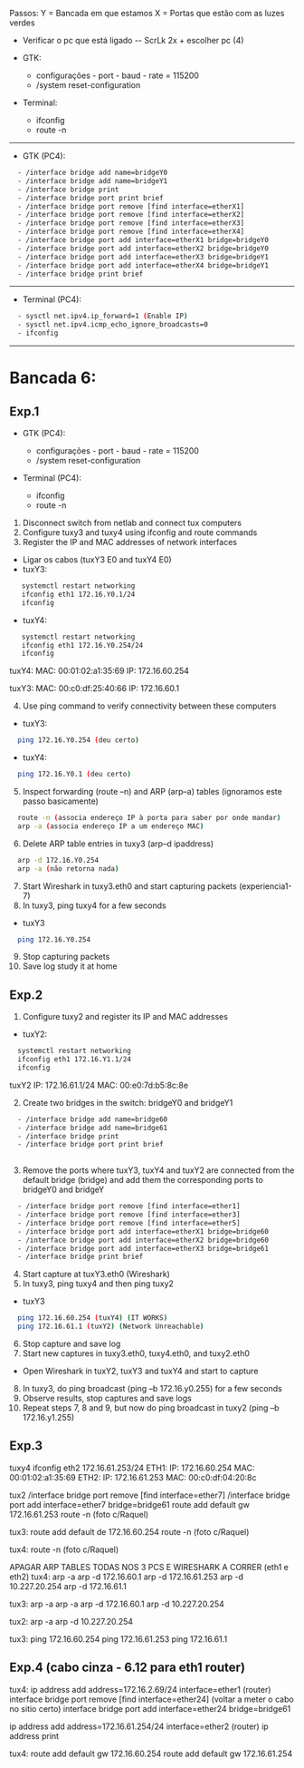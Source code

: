 Passos:
Y = Bancada em que estamos
X = Portas que estão com as luzes verdes

- Verificar o pc que está ligado -- ScrLk 2x + escolher pc (4)
- GTK:
  - configurações - port - baud - rate = 115200
  - /system reset-configuration

- Terminal:
  - ifconfig
  - route -n

---

- GTK (PC4):
``` bash
  - /interface bridge add name=bridgeY0
  - /interface bridge add name=bridgeY1
  - /interface bridge print
  - /interface bridge port print brief
  - /interface bridge port remove [find interface=etherX1]
  - /interface bridge port remove [find interface=etherX2]
  - /interface bridge port remove [find interface=etherX3]
  - /interface bridge port remove [find interface=etherX4]
  - /interface bridge port add interface=etherX1 bridge=bridgeY0
  - /interface bridge port add interface=etherX2 bridge=bridgeY0
  - /interface bridge port add interface=etherX3 bridge=bridgeY1
  - /interface bridge port add interface=etherX4 bridge=bridgeY1
  - /interface bridge print brief
```

---

- Terminal (PC4):
```bash
  - sysctl net.ipv4.ip_forward=1 (Enable IP)
  - sysctl net.ipv4.icmp_echo_ignore_broadcasts=0
  - ifconfig
```
---

# Bancada 6:
## Exp.1
- GTK (PC4):
  - configurações - port - baud - rate = 115200
  - /system reset-configuration

- Terminal (PC4):
  - ifconfig
  - route -n

1. Disconnect switch from netlab and connect tux computers
2. Configure tuxy3 and tuxy4 using ifconfig and route commands
3. Register the IP and MAC addresses of network interfaces
- Ligar os cabos (tuxY3 E0 and tuxY4 E0)
- tuxY3:
```bash
   systemctl restart networking
   ifconfig eth1 172.16.Y0.1/24
   ifconfig
```
- tuxY4:
```bash
   systemctl restart networking
   ifconfig eth1 172.16.Y0.254/24
   ifconfig
```
tuxY4:
MAC: 00:01:02:a1:35:69
IP: 172.16.60.254

tuxY3:
MAC: 00:c0:df:25:40:66
IP: 172.16.60.1

4. Use ping command to verify connectivity between these computers
- tuxY3:
```bash
  ping 172.16.Y0.254 (deu certo)
```
- tuxY4:
```bash
  ping 172.16.Y0.1 (deu certo)
```

5. Inspect forwarding (route –n) and ARP (arp–a) tables (ignoramos este passo basicamente)
```bash
  route -n (associa endereço IP à porta para saber por onde mandar)
  arp -a (associa endereço IP a um endereço MAC)
```
6. Delete ARP table entries in tuxy3 (arp–d ipaddress)
```bash
  arp -d 172.16.Y0.254
  arp -a (não retorna nada)
```

7. Start Wireshark in tuxy3.eth0 and start capturing packets (experiencia1-7)
8. In tuxy3, ping tuxy4 for a few seconds
- tuxY3
```bash
  ping 172.16.Y0.254
```
9. Stop capturing packets
10. Save log study it at home


## Exp.2
1. Configure tuxy2 and register its IP and MAC addresses
- tuxY2:
```bash
  systemctl restart networking
  ifconfig eth1 172.16.Y1.1/24
  ifconfig
```
tuxY2 
IP: 172.16.61.1/24
MAC: 00:e0:7d:b5:8c:8e

2. Create two bridges in the switch: bridgeY0 and bridgeY1
``` bash
  - /interface bridge add name=bridge60
  - /interface bridge add name=bridge61
  - /interface bridge print
  - /interface bridge port print brief
  
```

3. Remove the ports where tuxY3, tuxY4 and tuxY2 are connected from the default bridge (bridge) and add them the corresponding ports to bridgeY0 and bridgeY
```bash
  - /interface bridge port remove [find interface=ether1]
  - /interface bridge port remove [find interface=ether3]
  - /interface bridge port remove [find interface=ether5]
  - /interface bridge port add interface=etherX1 bridge=bridge60
  - /interface bridge port add interface=etherX2 bridge=bridge60
  - /interface bridge port add interface=etherX3 bridge=bridge61
  - /interface bridge print brief
```

4. Start capture at tuxY3.eth0 (Wireshark)
5. In tuxy3, ping tuxy4 and then ping tuxy2
- tuxY3
```bash
  ping 172.16.60.254 (tuxY4) (IT WORKS)
  ping 172.16.61.1 (tuxY2) (Network Unreachable)
```

6. Stop capture and save log
7. Start new captures in tuxy3.eth0, tuxy4.eth0, and tuxy2.eth0
- Open Wireshark in tuxY2, tuxY3 and tuxY4 and start to capture

8. In tuxy3, do ping broadcast (ping –b 172.16.y0.255) for a few seconds
9. Observe results, stop captures and save logs
10. Repeat steps 7, 8 and 9, but now do ping broadcast in tuxy2 (ping –b 172.16.y1.255)


## Exp.3
tuxy4
ifconfig eth2 172.16.61.253/24
ETH1:
IP: 172.16.60.254
MAC: 00:01:02:a1:35:69
ETH2:
IP: 172.16.61.253
MAC: 00:c0:df:04:20:8c

tux2
/interface bridge port remove [find interface=ether7]
/interface bridge port add interface=ether7 bridge=bridge61
route add default gw 172.16.61.253
route -n (foto c/Raquel)

tux3:
route add default de 172.16.60.254
route -n (foto c/Raquel)

tux4:
route -n (foto c/Raquel)

APAGAR ARP TABLES TODAS NOS 3 PCS E WIRESHARK A CORRER (eth1 e eth2)
tux4:
arp -a
arp -d 172.16.60.1
arp -d 172.16.61.253
arp -d 10.227.20.254
arp -d 172.16.61.1

tux3:
arp -a
arp -a
arp -d 172.16.60.1
arp -d 10.227.20.254

tux2:
arp -a
arp -d 10.227.20.254

tux3:
ping 172.16.60.254
ping 172.16.61.253
ping 172.16.61.1


## Exp.4 (cabo cinza - 6.12 para eth1 router)
tux4:
ip address add address=172.16.2.69/24 interface=ether1 (router)
interface bridge port remove [find interface=ether24] (voltar a meter o cabo no sitio certo)
interface bridge port add interface=ether24 bridge=bridge61

ip address add address=172.16.61.254/24 interface=ether2 (router)
ip address print

tux4:
route add default gw 172.16.60.254
route add default gw 172.16.61.254
